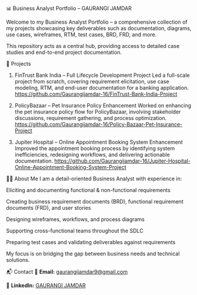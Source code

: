 📊 Business Analyst Portfolio – GAURANGI JAMDAR

Welcome to my Business Analyst Portfolio – a comprehensive collection of my projects showcasing key deliverables such as documentation, diagrams, use cases, wireframes, RTM, test cases, BRD, FRD, and more.

This repository acts as a central hub, providing access to detailed case studies and end-to-end project documentation.

📂 Projects
1. FinTrust Bank India – Full Lifecycle Development Project
Led a full-scale project from scratch, covering requirement elicitation, use case modeling, RTM, and end-user documentation for a banking application.
https://github.com/Gaurangijamdar-16/FinTrust-Bank-India-Project

2. PolicyBazaar – Pet Insurance Policy Enhancement
Worked on enhancing the pet insurance policy flow for PolicyBazaar, involving stakeholder discussions, requirement gathering, and process optimization.
https://github.com/Gaurangijamdar-16/Policy-Bazaar-Pet-Insurance-Project

3. Jupiter Hospital – Online Appointment Booking System Enhancement
Improved the appointment booking process by identifying system inefficiencies, redesigning workflows, and delivering actionable documentation.
https://github.com/Gaurangijamdar-16/Jupiter-Hospital-Online-Appointment-Booking-System-Project

👩‍💼 About Me
I am a detail-oriented Business Analyst with experience in:

Eliciting and documenting functional & non-functional requirements

Creating business requirement documents (BRD), functional requirement documents (FRD), and user stories

Designing wireframes, workflows, and process diagrams

Supporting cross-functional teams throughout the SDLC

Preparing test cases and validating deliverables against requirements

My focus is on bridging the gap between business needs and technical solutions.

📬 Contact
📧 **Email:** gaurangijamdar9@gmail.com

🔗 **LinkedIn:** [GAURANGI JAMDAR](https://www.linkedin.com/in/gaurangi-jamdar-538b4b379) 
